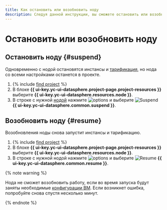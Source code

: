 ```yaml
---
title: Как остановить или возобновить ноду
description: Следуя данной инструкции, вы сможете остановить или возобновить ноду.
---
```


# Остановить или возобновить ноду

## Остановить ноду {#suspend}

Одновременно с нодой остановятся инстансы и [тарификация](../../pricing.md#node), но нода со всеми настройками останется в проекте.

1. {% include [find project](../../../_includes/datasphere/ui-find-project.md) %}
1. В блоке **{{ ui-key.yc-ui-datasphere.project-page.project-resources }}** выберите **{{ ui-key.yc-ui-datasphere.resources.node }}**.
1. В строке с нужной [нодой](../../concepts/deploy/index.md#node) нажмите ![options](../../../_assets/console-icons/ellipsis.svg) и выберите ![Suspend](../../../_assets/console-icons/circle-pause.svg) **{{ ui-key.yc-ui-datasphere.common.suspend }}**.

## Возобновить ноду {#resume}

Возобновления ноды снова запустит инстансы и тарификацию.

1. {% include [find project](../../../_includes/datasphere/ui-find-project.md) %}
1. В блоке **{{ ui-key.yc-ui-datasphere.project-page.project-resources }}** выберите **{{ ui-key.yc-ui-datasphere.resources.node }}**.
1. В строке с нужной нодой нажмите ![options](../../../_assets/console-icons/ellipsis.svg) и выберите ![Resume](../../../_assets/console-icons/circle-play.svg) **{{ ui-key.yc-ui-datasphere.common.resume }}**.

{% note warning %}

Нода не сможет возобновить работу, если во время запуска будут заняты необходимые [конфигурации ВМ](../../concepts/configurations.md). Если возникнет ошибка, попробуйте снова спустя несколько минут.

{% endnote %}
